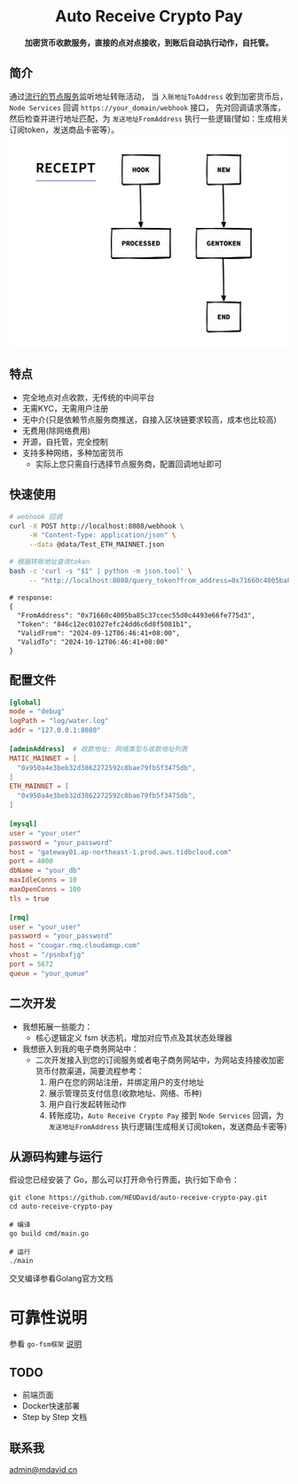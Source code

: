 <h1 align="center">Auto Receive Crypto Pay</h1>
<h4 align="center">加密货币收款服务，直接的点对点接收，到账后自动执行动作，自托管。</h4>


## 简介
通过[流行的节点服务](https://ethereum.org/en/developers/docs/nodes-and-clients/nodes-as-a-service/#popular-node-services)监听地址转账活动，
当 `入账地址ToAddress` 收到加密货币后， `Node Services` 回调 `https://your_domain/webhook` 接口，
先对回调请求落库，然后检查并进行地址匹配，为 `发送地址FromAddress` 执行一些逻辑(譬如：生成相关订阅token，发送商品卡密等）。
<img src="./docs/assets/receipt.jpg" alt="ReceiptFSM" width="600"/>

## 特点
- 完全地点对点收款，无传统的中间平台
- 无需KYC，无需用户注册
- 无中介(只是依赖节点服务商推送，自接入区块链要求较高，成本也比较高)
- 无费用(除网络费用)
- 开源，自托管，完全控制
- 支持多种网络，多种加密货币
  - 实际上您只需自行选择节点服务商，配置回调地址即可

## 快速使用

```sh
# webhook 回调
curl -X POST http://localhost:8080/webhook \
     -H "Content-Type: application/json" \
     --data @data/Test_ETH_MAINNET.json
```

```sh
# 根据转账地址查询token
bash -c 'curl -s "$1" | python -m json.tool' \
     -- "http://localhost:8080/query_token?from_address=0x71660c4005ba85c37ccec55d0c4493e66fe775d3"
```
```shell
# response:
{
  "FromAddress": "0x71660c4005ba85c37ccec55d0c4493e66fe775d3",
  "Token": "846c12ec01027efc24dd6c6d8f5081b1",
  "ValidFrom": "2024-09-12T06:46:41+08:00",
  "ValidTo": "2024-10-12T06:46:41+08:00"
}
```

## 配置文件
```toml
[global]
mode = "debug"
logPath = "log/water.log"
addr = "127.0.0.1:8080"

[adminAddress]  # 收款地址: 网络类型与收款地址列表
MATIC_MAINNET = [
  "0x950a4e3beb32d3862272592c8bae79fb5f3475db",
]
ETH_MAINNET = [
  "0x950a4e3beb32d3862272592c8bae79fb5f3475db",
]

[mysql]
user = "your_user"
password = "your_password"
host = "gateway01.ap-northeast-1.prod.aws.tidbcloud.com"
port = 4000
dbName = "your_db"
maxIdleConns = 10
maxOpenConns = 100
tls = true

[rmq]
user = "your_user"
password = "your_password"
host = "cougar.rmq.cloudamqp.com"
vhost = "/psnbxfjg"
port = 5672
queue = "your_queue"
```

## 二次开发
- 我想拓展一些能力：
  - 核心逻辑定义 fsm 状态机，增加对应节点及其状态处理器
- 我想嵌入到我的电子商务网站中：
  - 二次开发接入到您的订阅服务或者电子商务网站中，为网站支持接收加密货币付款渠道，简要流程参考：
      1. 用户在您的网站注册，并绑定用户的支付地址
      2. 展示管理员支付信息(收款地址、网络、币种)
      3. 用户自行发起转账动作
      4. 转账成功，`Auto Receive Crypto Pay` 接到 `Node Services` 回调，为 `发送地址FromAddress` 执行逻辑(生成相关订阅token，发送商品卡密等)


## 从源码构建与运行
假设您已经安装了 Go，那么可以打开命令行界面，执行如下命令：
```shell
git clone https://github.com/HEUDavid/auto-receive-crypto-pay.git
cd auto-receive-crypto-pay

# 编译
go build cmd/main.go

# 运行
./main
```
交叉编译参看Golang官方文档

# 可靠性说明
参看 `go-fsm框架` [说明](https://github.com/HEUDavid/go-fsm?tab=readme-ov-file#reliability-statement)

## TODO
- 前端页面
- Docker快速部署
- Step by Step 文档

## 联系我
admin@mdavid.cn